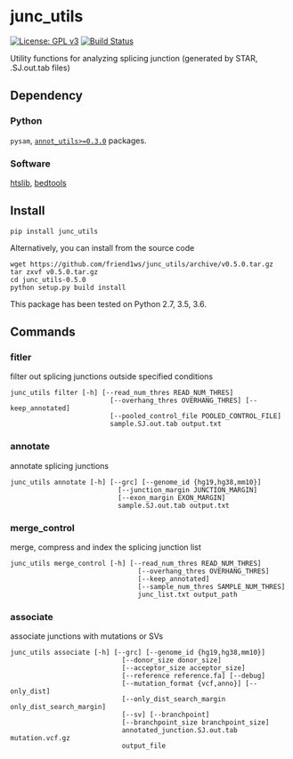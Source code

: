 # junc_utils

[![License: GPL v3](https://img.shields.io/badge/License-GPL%20v3-blue.svg)](https://www.gnu.org/licenses/gpl-3.0)
[![Build Status](https://travis-ci.org/friend1ws/junc_utils.svg?branch=devel)](https://travis-ci.org/friend1ws/junc_utils)

Utility functions for analyzing splicing junction (generated by STAR, .SJ.out.tab files)

## Dependency

### Python
`pysam`, [`annot_utils>=0.3.0`](https://github.com/friend1ws/annot_utils) packages.

### Software
[htslib](http://www.htslib.org), [bedtools](http://bedtools.readthedocs.io/en/latest/)

## Install

```
pip install junc_utils
```

Alternatively, you can install from the source code
```
wget https://github.com/friend1ws/junc_utils/archive/v0.5.0.tar.gz
tar zxvf v0.5.0.tar.gz
cd junc_utils-0.5.0
python setup.py build install
```

This package has been tested on Python 2.7, 3.5, 3.6.

## Commands

### fitler

filter out splicing junctions outside specified conditions
```
junc_utils filter [-h] [--read_num_thres READ_NUM_THRES]
                         [--overhang_thres OVERHANG_THRES] [--keep_annotated]
                         [--pooled_control_file POOLED_CONTROL_FILE]
                         sample.SJ.out.tab output.txt
```

### annotate

annotate splicing junctions

```
junc_utils annotate [-h] [--grc] [--genome_id {hg19,hg38,mm10}]
                           [--junction_margin JUNCTION_MARGIN]
                           [--exon_margin EXON_MARGIN]
                           sample.SJ.out.tab output.txt
```

### merge_control

merge, compress and index the splicing junction list

```
junc_utils merge_control [-h] [--read_num_thres READ_NUM_THRES]
                                [--overhang_thres OVERHANG_THRES]
                                [--keep_annotated]
                                [--sample_num_thres SAMPLE_NUM_THRES]
                                junc_list.txt output_path
```

### associate

associate junctions with mutations or SVs

```
junc_utils associate [-h] [--grc] [--genome_id {hg19,hg38,mm10}]
                            [--donor_size donor_size]
                            [--acceptor_size acceptor_size]
                            [--reference reference.fa] [--debug]
                            [--mutation_format {vcf,anno}] [--only_dist]
                            [--only_dist_search_margin only_dist_search_margin]
                            [--sv] [--branchpoint]
                            [--branchpoint_size branchpoint_size]
                            annotated_junction.SJ.out.tab mutation.vcf.gz
                            output_file
```

